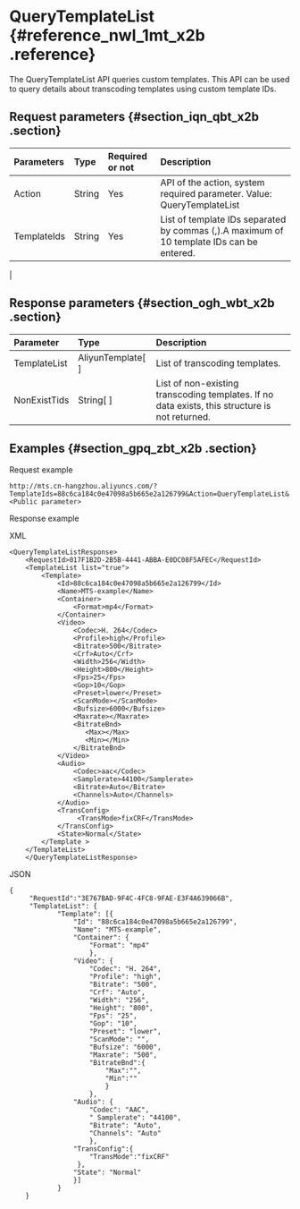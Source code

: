 # QueryTemplateList {#reference_nwl_1mt_x2b .reference}

The QueryTemplateList API queries custom templates. This API can be used to query details about transcoding templates using custom template IDs.

## Request parameters {#section_iqn_qbt_x2b .section}

|Parameters|Type|Required or not|Description|
|:---------|:---|:--------------|:----------|
|Action|String|Yes|API of the action, system required parameter. Value: QueryTemplateList|
|TemplateIds|String|Yes|List of template IDs separated by commas \(,\).A maximum of 10 template IDs can be entered.

|

## Response parameters {#section_ogh_wbt_x2b .section}

|Parameter|Type|Description|
|:--------|:---|:----------|
|TemplateList|AliyunTemplate\[ \]|List of transcoding templates.|
|NonExistTids|String\[ \]|List of non-existing transcoding templates. If no data exists, this structure is not returned.|

## Examples {#section_gpq_zbt_x2b .section}

Request example

```
http://mts.cn-hangzhou.aliyuncs.com/?TemplateIds=88c6ca184c0e47098a5b665e2a126799&Action=QueryTemplateList&<Public parameter>
```

Response example

XML

```
<QueryTemplateListResponse>
    <RequestId>017F1B2D-2B5B-4441-ABBA-E0DC08F5AFEC</RequestId>
    <TemplateList list="true">
        <Template>
            <Id>88c6ca184c0e47098a5b665e2a126799</Id>
            <Name>MTS-example</Name>
            <Container>
                <Format>mp4</Format>
            </Container>
            <Video>
                <Codec>H. 264</Codec>
                <Profile>high</Profile>
                <Bitrate>500</Bitrate>
                <Crf>Auto</Crf>
                <Width>256</Width>
                <Height>800</Height>
                <Fps>25</Fps>
                <Gop>10</Gop>
                <Preset>lower</Preset>
                <ScanMode></ScanMode>
                <Bufsize>6000</Bufsize>
                <Maxrate></Maxrate>
                <BitrateBnd>
                   <Max></Max>
                   <Min></Min>
                </BitrateBnd>
            </Video>
            <Audio>
                <Codec>aac</Codec>
                <Samplerate>44100</Samplerate>
                <Bitrate>Auto</Bitrate>
                <Channels>Auto</Channels>
            </Audio>
            <TransConfig>
                 <TransMode>fixCRF</TransMode>
            </TransConfig>
            <State>Normal</State>
        </Template >
    </TemplateList>
    </QueryTemplateListResponse>
```

JSON

```
{
     "RequestId":"3E767BAD-9F4C-4FC8-9FAE-E3F4A639066B",
     "TemplateList": {
            "Template": [{
                "Id": "88c6ca184c0e47098a5b665e2a126799",
                "Name": "MTS-example",
                "Container": {
                    "Format": "mp4"
                    },
                "Video": {
                    "Codec": "H. 264",
                    "Profile": "high",
                    "Bitrate": "500",
                    "Crf": "Auto",
                    "Width": "256",
                    "Height": "800",
                    "Fps": "25",
                    "Gop": "10",
                    "Preset": "lower",
                    "ScanMode": "",
                    "Bufsize": "6000",
                    "Maxrate": "500",
                    "BitrateBnd":{
                        "Max":"",
                        "Min":""
                        }
                    },
                "Audio": {
                    "Codec": "AAC",
                    " Samplerate": "44100",
                    "Bitrate": "Auto",
                    "Channels": "Auto"
                    },
                "TransConfig":{
                    "TransMode":"fixCRF"
                 },
                "State": "Normal"
                }]
            }
    }
```

